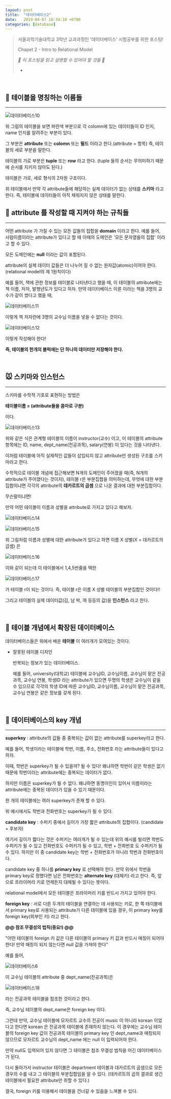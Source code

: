 ```yaml
---
layout: post
title:  "데이터베이스2"
date:   2019-04-07 18:34:10 +0700
categories: [database]
---
```



> 서울과학기술대학교 3학년 교과과정인 '데이터베이스' 시험공부를 위한 포스팅!
>
> Chapet 2 - Intro to Relational Model
>
> _🙋 이 포스팅을 읽고 설명할 수 있어야 할 것들 🙋_
>
> -

<br>

##  🌵 테이블을 명칭하는 이름들
---

![데이터베이스10](https://user-images.githubusercontent.com/31889335/55682160-85efc700-596a-11e9-85b4-3ec8c2a26ffa.PNG)

위 그림의 테이블을 보면 파란색 부분으로 각 colomn에 있는 데이터들이 ID 인지, name 인지를 알려주는 부분이 있다.

그 부분은 __attribute__ 또는 __colomn__ 또는 __필드__ 이라고 한다.(attribute = 항목) 즉, 테이블의 세로 부분을 말한다.

테이블의 가로 부분은 __tuple__ 또는 __row__ 라고 한다. (tuple 들의 순서는 무의미하기 때문에 순서를 지키지 않아도 된다.)

테이블은 가로, 세로 형식의 2차원 구조이다.

위 테이블에서 만약 각 attribute들에 해당하는 실제 데이터가 없는 상태를 __스키마__ 라고 한다. 즉, 테이블에 데이터들이 아직 채워지지 않은 상태를 말한다.


##  💫 attribute 를 작성할 때 지켜야 하는 규칙들
---

어떤 attribute 가 가질 수 있는 모든 값들의 집합을 __domain__ 이라고 한다. 예를 들어, 사람이름이라는 attribute가 있다고 할 때 이때의 도메인은 '모든 문자열들의 집합' 이라고 할 수 있다.

모든 도메인에는 __null__ 이라는 값이 포함된다.

attribute의 실제 데이터 값들은 더 나누어 질 수 없는 원자값(atomic)이어야 한다. (relational model의 제 1원칙이다)

예를 들어, 책에 관한 정보를 테이블로 나타낸다고 했을 때, 이 테이블의 attribute에는 책 이름, 저자, 발행년도가 있다고 하자. 만약 데이터베이스 이론 이라는 책을 3명의 교수가 같이 썼다고 했을 때,

![데이터베이스11](https://user-images.githubusercontent.com/31889335/55682266-1c70b800-596c-11e9-9663-9ae9611bae21.PNG)

이렇게 책 저자란에 3명의 교수님 이름을 넣을 수 없다는 것이다.

![데이터베이스12](https://user-images.githubusercontent.com/31889335/55682287-69ed2500-596c-11e9-92be-671dda42b989.PNG)

이렇게 작성해야 한다!

__즉, 테이블의 한개의 블럭에는 단 하나의 데이터만 저장해야 한다.__

<br>

## 🐭 스키마와 인스턴스
---

스키마를 수학적 기호로 표현하는 방법은

__테이블이름 = (attribute들을 콤마로 구분)__ 

이다.

![데이터베이스13](https://user-images.githubusercontent.com/31889335/55682352-41b1f600-596d-11e9-900a-dbd362c770e4.PNG)

위와 같은 식은 관계형 테이블의 이름이 instructor(교수) 이고, 이 테이블의 attribute항목에는 ID, name, dept_name(전공과목), salary(연봉) 이 있다는 것을 나타낸다. 

이처럼 테이블에 아직 실제적인 값들이 삽입되지 않고 attribute만 생성된 구조를 스키마라고 한다.

수학적으로 테이블 개념에 접근해보면 N개의 도메인이 주어졌을 때(즉, N개의 attribute가 주어졌다는 것이지), 테이블 r은 부분집합을 의미하는데, 무엇에 대한 부분집합이냐면 각각의 attribute의 __데카르트의 곱셈__ 으로 나온 결과에 대한 부분집합이다.

무슨말이냐면!

만약 어떤 테이블이 이름과 성별을 attribute로 가지고 있다고 해보자.

![데이터베이스14](https://user-images.githubusercontent.com/31889335/55682686-cacb2c00-5971-11e9-8559-08f71aa11eeb.PNG)

![데이터베이스15](https://user-images.githubusercontent.com/31889335/55682693-df0f2900-5971-11e9-851a-2005e10e9522.PNG)

위 그림처럼 이름과 성별에 대한 attribute가 있다고 하면 이름 X 성별(X = 데카르트의 곱셈) 은

![데이터베이스16](https://user-images.githubusercontent.com/31889335/55682708-12ea4e80-5972-11e9-87c6-7547d29a35ff.PNG)

이와 같이 되는데 이 테이블에서 1,4,5번줄을 택한

![데이터베이스17](https://user-images.githubusercontent.com/31889335/55682740-707e9b00-5972-11e9-86db-2d33bd1f2430.PNG)

가 테이블 r이 되는 것이다. 즉, 테이블 r은 이름 X 성별 테이블의 부분집합인 것이다!!

그리고 테이블의 실제 데이터값(김, 남 박, 여 등등의 값)을 __인스턴스__ 라고 한다. 

<br>

## 🐸 테이블 개념에서 확장된 데이터베이스

데이터베이스들은 위에서 배운 __테이블__ 이 여러개가 모여있는 것이다.

- 잘못된 테이블 디자인

	반복되는 정보가 있는 데이터베이스.

	예를 들어, university(대학교) 테이블에 교수님ID, 교수님이름, 교수님이 맡은 전공과목, 교수님 연봉, 학생ID 라는 attribute가 있으면 두명의 학생은 교수님이 같을 수 있으므로 각각의 학생 ID에 따른 교수님ID, 교수님이름, 교수님이 맡은 전공과목, 교수님 연봉은 같은 정보를 갖게 된다.

<br>

## 🐷 데이터베이스의 key 개념
---

__superkey__ : attribute의 값들 중 중복되는 값이 없는 attribute를 superkey라고 한다.

예를 들어, 학생이라는 테이블에 학번, 이름, 주소, 전화번호 라는 attribute들이 있다고 하자. 

이때, 학번은 superkey가 될 수 있을까? 될 수 있다! 왜냐하면 학번이 같은 학생은 없기 때문에 학번이라는 attribute에는 중복되는 데이터가 없다.

하지만 이름은 superkey가 될 수 없다. 왜냐하면 동명이인이 있어서 이름이라는 attribute에는 중복된 데이터가 있을 수 있기 때문이다.

한 개의 테이블에는 여러 superkey가 존재 할 수 있다.

위 예시에서도 학번과 전화번호는 superkey가 될 수 있다.

__candidate key__ : 수퍼키 중에서 길이가 가장 짧은 attribute의 집합이다. (candidate = 후보자)

여기서 길이가 짧다는 것은 수퍼키는 여러개가 될 수 있는데 위의 예시를 빌리면 학번도 수퍼키가 될 수 있고 전화번호도 수퍼키가 될 수 있고, 학번 + 전화번호 도 수퍼키가 될 수 있다. 하지만 이 중 candidate key는 학번 + 전화번호가 아니라 학번과 전화번호이다.

candidate key 중 하나를 __primary key__ 로 선택해야 한다. 만약 위에서 학번을 primary key로 정했다면 남은 전화번호는 __alternate key__ (대체키) 라고 한다. 즉, 앞으로 프라이머리 키로 언제든지 대체될 수 있다는 뜻이다.

relational model에서 모든 테이블은 프라이머리 키를 반드시 가지고 있어야 한다.

__foreign key__ : 서로 다른 두개의 테이블을 연결하는 데 사용되는 키로, 한 쪽 테이블에서 primary key로 사용되는 attribute가 다른 테이블에 있을 경우, 이 primary key를 foreign key(외부인 키) 라고 한다.

__@@ 참조 무결성의 법칙(중요!) @@__

"어떤 테이블의 foreign 키 값은 다른 테이블의 primary 키 값과 반드시 매칭이 되어야 한다! 만약 매칭이 되지 않는다면 null 값을 가져야 한다"

예를 들어, 

![데이터베이스6](https://user-images.githubusercontent.com/31889335/55683480-3d8cd500-597b-11e9-9364-c58598492887.PNG)

이 교수님 테이블의 attribute 중 dept_name(전공과목)은

![데이터베이스18](https://user-images.githubusercontent.com/31889335/55683495-5dbc9400-597b-11e9-9e97-f09a6d7d94d0.PNG)


라는 전공과목 테이블을 참조한 것이라고 한다.

즉, 교수님 테이블의 dept_name은 foreign key 이다. 

그런데 만약, 교수님 테이블에 모자르트 교수의 전공이 music 이 아니라 korean 이었다고 한다면 korean 은 전공과목 테이블에 존재하지 않는다. 이 경우에는 교수님 테이블의 foreign key 값이 전공과목 테이블의 primary key 인 dept_name과 매칭되지 않으므로 모자르트 교수님의 dept_name 에는 null 이 입력되어야 한다.

만약 null도 입력되어 있지 않다면 그 테이블은 참조 무결성 법칙을 어긴 데이터베이스가 된다.

다시 돌아가서 instructor 테이블은 department 테이블과 데카르트의 곱셈으로 모든 경우의 수를 내고 그 테이블의 부분집합임을 알 수 있다. (데카르트의 곱의 결과로 생긴 테이블에서 필요한 attribute만 취할 수 있다.)

결국, foreign 키를 이용해서 테이블을 건너갈 수 있음을 느껴볼 수 있다.